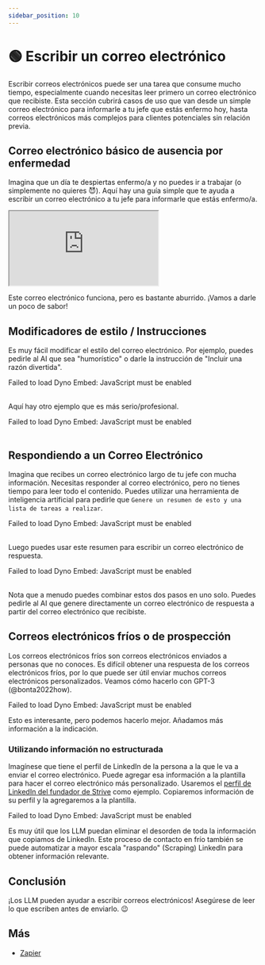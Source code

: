 ```yaml
---
sidebar_position: 10
---
```


# 🟢 Escribir un correo electrónico

Escribir correos electrónicos puede ser una tarea que consume mucho tiempo, especialmente cuando necesitas leer primero un correo electrónico que recibiste. Esta sección cubrirá casos de uso que van desde un simple correo electrónico para informarle a tu jefe que estás enfermo hoy, hasta correos electrónicos más complejos para clientes potenciales sin relación previa.

## Correo electrónico básico de ausencia por enfermedad

Imagina que un día te despiertas enfermo/a y no puedes ir a trabajar (o simplemente no quieres 😈). Aquí hay una guía simple que te ayuda a escribir un correo electrónico a tu jefe para informarle que estás enfermo/a.

<iframe
    src="http://embed.learnprompting.org/embed?config=eyJib3hSb3dzIjoyNSwidG9wUCI6MSwidGVtcGVyYXR1cmUiOjAuNywibWF4VG9rZW5zIjoyNTYsIm91dHB1dCI6IiIsInByb21wdCI6IiIsIm1vZGVsIjoiZ3B0LTQiLCJ1bmRlZmluZWQiOiIwIn0%3D"
    style={{width:"100%", height:"1250px", border:"0", borderRadius:"4px", overflow:"hidden"}}
    sandbox="allow-forms allow-modals allow-popups allow-presentation allow-same-origin allow-scripts"
></iframe>

Este correo electrónico funciona, pero es bastante aburrido. ¡Vamos a darle un poco de sabor!

## Modificadores de estilo / Instrucciones

Es muy fácil modificar el estilo del correo electrónico. Por ejemplo, puedes pedirle al AI que sea "humorístico" o darle la instrucción de "Incluir una razón divertida".

<div trydyno-embed="" openai-model="text-davinci-003" initial-prompt="Mi Nombre: Mario\nNombre del Jefe: John\n\nEscribe un correo electrónico divertido pero profesional a mi jefe diciendo que estaré fuera de la oficina hoy ya que estoy enfermo/a. \nSé conciso/a y gracioso/a. Incluye una razón divertida:" initial-response="Estimado John,\n\nLe escribo para informarle que estaré fuera de la oficina hoy. Sé que se supone que debo trabajar, pero no pude resistir el canto de sirena de la tienda local de donas. Estoy seguro/a de que lo entenderá.\n\nVolveré a la oficina mañana y compensaré el tiempo.\n\nGracias,\nMario" max-tokens="256" box-rows="10" model-temp="0.7" top-p="1">
    <noscript>Failed to load Dyno Embed: JavaScript must be enabled</noscript>
</div>
<br/>

Aquí hay otro ejemplo que es más serio/profesional.

<div trydyno-embed="" openai-model="text-davinci-003" initial-prompt="Mi Nombre: Mario\nNombre del Jefe: John\n\nEscribe un correo electrónico **serio**, profesional a mi jefe diciendo que estaré fuera de la oficina hoy ya que estoy enfermo/a. \nSé conciso:" initial-response="Asunto: Fuera de la oficina - Enfermo/a\n\nEstimado John,\n\nLe escribo para informarle que estaré fuera de la oficina hoy debido a una enfermedad. Me disculpo por cualquier inconveniente que esto pueda causar.\n\nGracias por su comprensión.\n\nAtentamente,\nMario" max-tokens="256" box-rows="8" model-temp="0" top-p="0">
    <noscript>Failed to load Dyno Embed: JavaScript must be enabled</noscript>
</div>
<br/>

## Respondiendo a un Correo Electrónico

Imagina que recibes un correo electrónico largo de tu jefe con mucha información. Necesitas responder al correo electrónico, pero no tienes tiempo para leer todo el contenido. Puedes utilizar una herramienta de inteligencia artificial para pedirle que `Genere un resumen de esto y una lista de tareas a realizar`.

<div trydyno-embed="" openai-model="text-davinci-003" initial-prompt="Estimado Mario,\n\nEspero que te encuentres bien. Te escribo para proporcionarte algunas actualizaciones sobre nuestra empresa y solicitar tu ayuda para abordar un problema con la interfaz de usuario (UI) del software en el que has estado trabajando.\n\nComo sabes, nuestra empresa se ha estado enfocando en brindar una experiencia amigable para nuestros clientes, y hemos identificado algunos problemas con la interfaz de usuario del software. Específicamente, hemos recibido comentarios de nuestros usuarios de que tienen dificultades para acceder a ciertas funciones, y que la interfaz de usuario no es lo suficientemente intuitiva.\n\nNecesitamos su ayuda para abordar estos problemas y realizar mejoras en la interfaz de usuario del software. Esto puede implicar realizar cambios en la disposición, diseño o funcionalidad de la interfaz de usuario. Creemos que su experiencia en desarrollo de software y su familiaridad con el software lo convierten en la persona ideal para ayudarnos con esta tarea.\n\nSi necesita algún recurso adicional o soporte para completar esta tarea, no dude en hacérmelo saber. Además, agradecería si pudiera proporcionarme un plazo estimado para cuando espera que se completen estas modificaciones.\n\nSi tiene alguna pregunta o necesita más aclaraciones, no dude en ponerse en contacto conmigo.\n\nGracias por su arduo trabajo y dedicación a nuestra empresa. Espero recibir pronto noticias suyas.\n\nSaludos cordiales\nJohn\n\nGenerar un resumen de esto y una lista de tareas pendientes." initial-response="Resumen: John está solicitando la ayuda de Mario para abordar problemas de interfaz de usuario con el software en el que Mario ha estado trabajando. Los problemas involucran dificultades para acceder a ciertas funciones y la interfaz de usuario no es lo suficientemente intuitiva. La experiencia de Mario en el desarrollo de software y su familiaridad con el software lo convierten en la persona ideal para ayudar con esta tarea.\n\nElementos de Acción:\n- Realizar cambios en el diseño, la disposición o la funcionalidad de la interfaz de usuario (UI).\n- Solicitar recursos o apoyo adicional si es necesario.\n- Proporcionar una línea de tiempo estimada para la finalización de las modificaciones." max-tokens="256" box-rows="18" model-temp="0" top-p="0">
    <noscript>Failed to load Dyno Embed: JavaScript must be enabled</noscript>
</div>

<br/>Luego puedes usar este resumen para escribir un correo electrónico de respuesta.

<div trydyno-embed="" openai-model="text-davinci-003" initial-prompt="Resumen: John está solicitando la ayuda de Mario para abordar los problemas de la interfaz de usuario del software en el que Mario ha estado trabajando. Los problemas implican dificultad para acceder a ciertas características y la interfaz de usuario no es lo suficientemente intuitiva. La experiencia de Mario en desarrollo de software y su familiaridad con el software lo convierten en la persona ideal para ayudar en esta tarea.\n\nElementos de Acción:\n- Realizar cambios en la estructura, diseño o funcionalidad de la interfaz de usuario (UI)\n- Solicitar recursos o apoyo adicional si es necesario.\n- Proporcione una estimación de tiempo para la finalización de las modificaciones.\n\nEscribir un correo electrónico de respuesta de Mario utilizando el resumen del correo electrónico anterior:" initial-response="Estimado John,\n\nGracias por comunicarse conmigo sobre los problemas de interfaz de usuario en el software en el que he estado trabajando. Entiendo la importancia de asegurarse de que la interfaz de usuario sea intuitiva y fácil de usar, y estoy feliz de ayudar.\n\nComenzaré a realizar cambios en la disposición, diseño y funcionalidad de la interfaz de usuario para abordar los problemas que has mencionado. Si necesito recursos o soporte adicional, te lo haré saber. También proporcionaré una estimación del tiempo para completar las modificaciones.\n\nPor favor, háganme saber si tienen alguna pregunta o inquietud.\n\nAtentamente,\nMario" max-tokens="256" box-rows="18" model-temp="0" top-p="0">
    <noscript>Failed to load Dyno Embed: JavaScript must be enabled</noscript>
</div>

<br/>Nota que a menudo puedes combinar estos dos pasos en uno solo. Puedes pedirle al AI que genere directamente un correo electrónico de respuesta a partir del correo electrónico que recibiste.

## Correos electrónicos fríos o de prospección

Los correos electrónicos fríos son correos electrónicos enviados a personas que no conoces. Es difícil obtener una respuesta de los correos electrónicos fríos, por lo que puede ser útil enviar muchos correos electrónicos personalizados. Veamos cómo hacerlo con GPT-3 (@bonta2022how).

<div trydyno-embed="" openai-model="text-davinci-003" initial-prompt="Nombre de Compañía: Bark Inc\nMi Nombre: Mike\nEscriba un correo electrónico de prospección frío." initial-response="Estimado John,\n\nEstoy escribiendo para informarles que estaré fuera de la oficina hoy. Sé que se supone que debo estar trabajando, pero simplemente no pude resistir la tentación de la llamada de la sirena de la tienda local de donas. Estoy seguro de que lo entienden.\n\nEstaré de regreso en la oficina mañana y compensaré el tiempo perdido.\n\nGracias,\nZach" max-tokens="256" box-rows="10" model-temp="0" top-p="0">
    <noscript>Failed to load Dyno Embed: JavaScript must be enabled</noscript>
</div>

Esto es interesante, pero podemos hacerlo mejor. Añadamos más información a la indicación.

### Utilizando información no estructurada

Imagínese que tiene el perfil de LinkedIn de la persona a la que le va a enviar el correo electrónico. Puede agregar esa información a la plantilla para hacer el correo electrónico más personalizado. Usaremos el [perfil de LinkedIn del fundador de Strive](https://www.linkedin.com/in/snpranav/) como ejemplo. Copiaremos información de su perfil y la agregaremos a la plantilla.

<div trydyno-embed="" openai-model="text-davinci-003" initial-prompt="Pranav Shikarpur  1st degree connection1st\nDeveloper Advocate. Problem Solver. Previously: Co-founder Strive, Intel ISEF Alum\n\nExperienceExperience\nThales Cloud Security logo\nDeveloper AdvocateDeveloper Advocate\nThales Cloud SecurityThales Cloud Security\nApr 2022 - Present · 1 yrApr 2022 - Present · 1 yr\n- Executed go-to-market and boosted developer engagement for Thales’s new data encryption product launch.\n- Spearheaded developer adoption of product at the RSA conference 2022 and KubeCon 2022.\n- Presented a talk at HashiCorp’s annual conference - HashiConf 2022 in LA - about “Securing Any Data Source”.- Executed go-to-market and boosted developer engagement for Thales’s new data encryption product launch. - Spearheaded developer adoption of product at the RSA conference 2022 and KubeCon 2022. - Presented a talk at HashiCorp’s annual conference - HashiConf 2022 in LA - about “Securing Any Data Source”.…see more\nSkills: Data Encryption Standard (DES) · Cryptography · Cybersecurity · Content Creation · Azure Kubernetes Service (AKS) · Google Kubernetes Engine (GKE)Skills: Data Encryption Standard (DES) · Cryptography · Cybersecurity · Content Creation · Azure Kubernetes Service (AKS) · Google Kubernetes Engine (GKE)\nStartup Shell logo\nDirector of Founder ResourcesDirector of Founder Resources\nStartup ShellStartup Shell\nFeb 2022 - Present · 1 yr 2 mosFeb 2022 - Present · 1 yr 2 mos\nCollege Park, Maryland, United StatesCollege Park, Maryland, United States\n- Closed partnerships of founder resources with various tech companies like Vercel, MongoDB, etc.\n- Sourced over $50,000 of credits and resources for founders at Startup Shell in the span of 3 months.- Closed partnerships of founder resources with various tech companies like Vercel, MongoDB, etc. - Sourced over $50,000 of credits and resources for founders at Startup Shell in the span of 3 months.\nSkills: Strategic PartnershipsSkills: Strategic Partnerships\nStrive Network logo\nCo-FounderCo-Founder\nStriveStrive\nDec 2020 - Nov 2021 · 1 yrDec 2020 - Nov 2021 · 1 yr\n- Founded India's first cohort-based learning platform for passion-related courses. Had 7K+ monthly active users.\n- Built the learning platform from the ground up and managed traffic to the website at scale and oversaw the sales and marketing execution.\n- Negotiated with 100X.VC and People Group to raise $50K seed funding for Strive.- Founded India's first cohort-based learning platform for passion-related courses. Had 7K+ monthly active users. - Built the learning platform from the ground up and managed traffic to the website at scale and oversaw the sales and marketing execution. - Negotiated with 100X.VC and People Group to raise $50K seed funding for Strive.…see more\nSkills: Go (Programming Language) · Python (Programming Language) · Product Management · Product Marketing · Next.js · Amazon EKS\n\nEducationEducation\nUniversity of Maryland logo\nUniversity of MarylandUniversity of Maryland\nUndergraduate, Mathematics and Computer ScienceUndergraduate, Mathematics and Computer Science\nAug 2019 - May 2023Aug 2019 - May 2023\nActivities and societies: Director of Founder Resources at Startup ShellActivities and societies: Director of Founder Resources at Startup Shell\nExploring the beauty of mathematics with the practicality of computer science\n\nWrite a cold outreach email to this founder, pitching him our product, Nightfall, which is a neo-CRM. My name is Max. Make the email formal, yet approachable. Mention relevant details from his LinkedIn information above to help pitch the product.Pranav Shikarpur  1st degree connection1st\nDeveloper Advocate. Problem Solver. Previously: Co-founder Strive, Intel ISEF Alum\n\nExperienceExperience\nThales Cloud Security logo\nDeveloper AdvocateDeveloper Advocate\nThales Cloud SecurityThales Cloud Security\nApr 2022 - Present · 1 yrApr 2022 - Present · 1 yr\n- Executed go-to-market and boosted developer engagement for Thales’s new data encryption product launch.\n- Spearheaded developer adoption of product at the RSA conference 2022 and KubeCon 2022.\n- Presented a talk at HashiCorp’s annual conference - HashiConf 2022 in LA - about “Securing Any Data Source”.- Executed go-to-market and boosted developer engagement for Thales’s new data encryption product launch. - Spearheaded developer adoption of product at the RSA conference 2022 and KubeCon 2022. - Presented a talk at HashiCorp’s annual conference - HashiConf 2022 in LA - about “Securing Any Data Source”.…see more\nSkills: Data Encryption Standard (DES) · Cryptography · Cybersecurity · Content Creation · Azure Kubernetes Service (AKS) · Google Kubernetes Engine (GKE)Skills: Data Encryption Standard (DES) · Cryptography · Cybersecurity · Content Creation · Azure Kubernetes Service (AKS) · Google Kubernetes Engine (GKE)\nStartup Shell logo\nDirector of Founder ResourcesDirector of Founder Resources\nStartup ShellStartup Shell\nFeb 2022 - Present · 1 yr 2 mosFeb 2022 - Present · 1 yr 2 mos\nCollege Park, Maryland, United StatesCollege Park, Maryland, United States\n- Closed partnerships of founder resources with various tech companies like Vercel, MongoDB, etc.\n- Sourced over $50,000 of credits and resources for founders at Startup Shell in the span of 3 months.- Closed partnerships of founder resources with various tech companies like Vercel, MongoDB, etc. - Sourced over $50,000 of credits and resources for founders at Startup Shell in the span of 3 months.\nSkills: Strategic PartnershipsSkills: Strategic Partnerships\nStrive Network logo\nCo-FounderCo-Founder\nStriveStrive\nDec 2020 - Nov 2021 · 1 yrDec 2020 - Nov 2021 · 1 yr\n- Founded India's first cohort-based learning platform for passion-related courses. Had 7K+ monthly active users.\n- Built the learning platform from the ground up and managed traffic to the website at scale and oversaw the sales and marketing execution.\n- Negotiated with 100X.VC and People Group to raise $50K seed funding for Strive.- Founded India's first cohort-based learning platform for passion-related courses. Had 7K+ monthly active users. - Built the learning platform from the ground up and managed traffic to the website at scale and oversaw the sales and marketing execution. - Negotiated with 100X.VC and People Group to raise $50K seed funding for Strive.…see more\nSkills: Go (Programming Language) · Python (Programming Language) · Product Management · Product Marketing · Next.js · Amazon EKS\n\nEducationEducation\nUniversity of Maryland logo\nUniversity of MarylandUniversity of Maryland\nUndergraduate, Mathematics and Computer ScienceUndergraduate, Mathematics and Computer Science\nAug 2019 - May 2023Aug 2019 - May 2023\nActivities and societies: Director of Founder Resources at Startup ShellActivities and societies: Director of Founder Resources at Startup Shell\nExploring the beauty of mathematics with the practicality of computer science\n\nWrite a cold outreach email to this founder, pitching him our product, Nightfall, which is a neo-CRM. My name is Max. Make the email formal, yet approachable. Mention relevant details from his LinkedIn information above to help pitch the product." initial-response="Estimado Pranav,\n\nMi nombre es Max y me comunico con usted porque creo que nuestro producto, Nightfall, podría ser perfecto para usted. Como cofundador de Strive y Director de Recursos para Fundadores en Startup Shell, estoy seguro de que usted comprende la importancia de contar con un CRM confiable para ayudar a administrar las relaciones con los clientes.\n\nNightfall es un neo-CRM que ayuda a fundadores y emprendedores como usted a gestionar fácilmente las relaciones con los clientes y realizar un seguimiento de los datos de los mismos. Nuestro producto está diseñado para ser fácil de usar e intuitivo, de modo que pueda centrarse en hacer crecer su negocio sin preocuparse por los detalles técnicos.\n\nCreo que Nightfall sería un gran activo para su negocio. Si está interesado, me encantaría programar una llamada para hablar más.\n\nSaludos,\nMax" max-tokens="256" box-rows="39" model-temp="0" top-p="0">
    <noscript>Failed to load Dyno Embed: JavaScript must be enabled</noscript>
</div>

Es muy útil que los LLM puedan eliminar el desorden de toda la información que copiamos de LinkedIn. Este proceso de contacto en frío también se puede automatizar a mayor escala "raspando" (Scraping) LinkedIn para obtener información relevante.

## Conclusión

¡Los LLM pueden ayudar a escribir correos electrónicos! Asegúrese de leer lo que escriben antes de enviarlo. 😉

## Más

- [Zapier](https://zapier.com/blog/use-openai-gpt-3-to-write-emails/)
